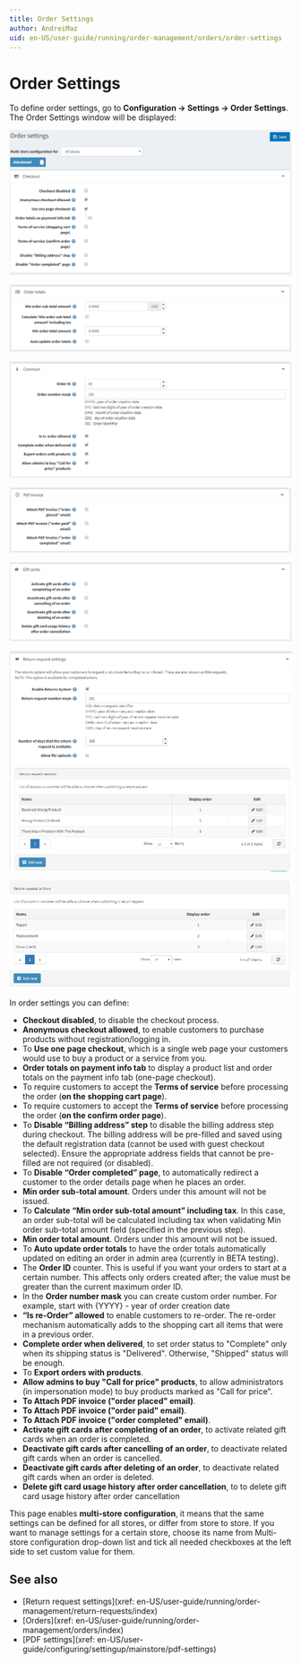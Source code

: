 ```yaml
---
title: Order Settings
author: AndreiMaz
uid: en-US/user-guide/running/order-management/orders/order-settings
---
```

# Order Settings

To define order settings, go to **Configuration → Settings → Order Settings**. The Order Settings window will be displayed:

![Checkout](_static/order-settings/checkout.png)

![Totals](_static/order-settings/totals.png)

![Common](_static/order-settings/common.png)

![PDF invoice](_static/order-settings/pdf-invoice.png)

![Gift cards](_static/order-settings/gift-cards.png)

![Return reasons](_static/order-settings/return-request-settings-reasons.png)

![Return actions](_static/order-settings/return-request-settings-actions.png)

In order settings you can define:

* **Checkout disabled**, to disable the checkout process.
* **Anonymous checkout allowed**, to enable customers to purchase products without registration/logging in.
* To **Use one page checkout**, which is a single web page your customers would use to buy a product or a service from you.
* **Order totals on payment info tab** to display a product list and order totals on the payment info tab (one-page checkout).
* To require customers to accept the **Terms of service** before processing the order (**on the shopping cart page**).
* To require customers to accept the **Terms of service** before processing the order (**on the confirm order page**).
* To **Disable “Billing address” step** to disable the billing address step during checkout. The billing address will be pre-filled and saved using the default registration data (cannot be used with guest checkout selected). Ensure the appropriate address fields that cannot be pre-filled are not required (or disabled).
* To **Disable “Order completed” page**, to automatically redirect a customer to the order details page when he places an order.
* **Min order sub-total amount**. Orders under this amount will not be issued.
* To **Calculate “Min order sub-total amount” including tax**. In this case, an order sub-total will be calculated including tax when validating Min order sub-total amount field (specified in the previous step).
* **Min order total amount**. Orders under this amount will not be issued.
* To **Auto update order totals** to have the order totals automatically updated on editing an order in admin area (currently in BETA testing).
* The **Order ID** counter. This is useful if you want your orders to start at a certain number. This affects only orders created after; the value must be greater than the current maximum order ID.
* In the **Order number mask** you can create custom order number. For example, start with {YYYY} - year of order creation date
* **“Is re-Order” allowed** to enable customers to re-order. The re-order mechanism automatically adds to the shopping cart all items that were in a previous order.
* **Complete order when delivered**, to set order status to "Complete" only when its shipping status is "Delivered". Otherwise, "Shipped" status will be enough.
* To **Export orders with products**.
* **Allow admins to buy "Call for price" products**, to allow administrators (in impersonation mode) to buy products marked as "Call for price".
* **To Attach PDF invoice ("order placed" email)**.
* **To Attach PDF invoice ("order paid" email)**.
* **To Attach PDF invoice ("order completed" email)**.
* **Activate gift cards after completing of an order**, to activate related gift cards when an order is completed.
* **Deactivate gift cards after cancelling of an order**, to deactivate related gift cards when an order is cancelled.
* **Deactivate gift cards after deleting of an order**, to deactivate related gift cards when an order is deleted.
* **Delete gift card usage history after order cancellation**, to to delete gift card usage history after order cancellation

This page enables **multi-store configuration**, it means that the same settings can be defined for all stores, or differ from store to store. If you want to manage settings for a certain store, choose its name from Multi-store configuration drop-down list and tick all needed checkboxes at the left side to set custom value for them.

## See also

* [Return request settings](xref: en-US/user-guide/running/order-management/return-requests/index)
* [Orders](xref: en-US/user-guide/running/order-management/orders/index)
* [PDF settings](xref: en-US/user-guide/configuring/settingup/mainstore/pdf-settings)
